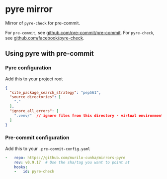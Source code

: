 # pyre mirror

Mirror of `pyre-check` for pre-commit.

For `pre-commit`, see [github.com/pre-commit/pre-commit](https://github.com/pre-commit/pre-commit). For `pyre-check`, see [github.com/facebook/pyre-check](https://github.com/facebook/pyre-check).

## Using pyre with pre-commit

### Pyre configuration

Add this to your project root

```json
{
  "site_package_search_strategy": "pep561",
  "source_directories": [
    "."
  ],
  "ignore_all_errors": [
    ".venv/"  // ignore files from this directory - virtual environments, etc.
  ]
}
```

### Pre-commit configuration

Add this to your `.pre-commit-config.yaml`

```yaml
-   repo: https://github.com/murilo-cunha/mirrors-pyre
    rev: v0.9.17  # Use the sha/tag you want to point at
    hooks:
    -   id: pyre-check
```